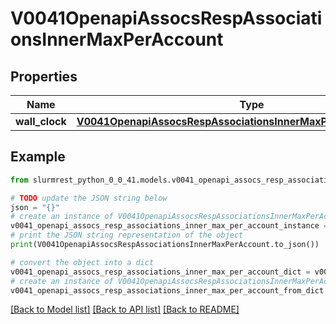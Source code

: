 # V0041OpenapiAssocsRespAssociationsInnerMaxPerAccount


## Properties

Name | Type | Description | Notes
------------ | ------------- | ------------- | -------------
**wall_clock** | [**V0041OpenapiAssocsRespAssociationsInnerMaxPerAccountWallClock**](V0041OpenapiAssocsRespAssociationsInnerMaxPerAccountWallClock.md) |  | [optional] 

## Example

```python
from slurmrest_python_0_0_41.models.v0041_openapi_assocs_resp_associations_inner_max_per_account import V0041OpenapiAssocsRespAssociationsInnerMaxPerAccount

# TODO update the JSON string below
json = "{}"
# create an instance of V0041OpenapiAssocsRespAssociationsInnerMaxPerAccount from a JSON string
v0041_openapi_assocs_resp_associations_inner_max_per_account_instance = V0041OpenapiAssocsRespAssociationsInnerMaxPerAccount.from_json(json)
# print the JSON string representation of the object
print(V0041OpenapiAssocsRespAssociationsInnerMaxPerAccount.to_json())

# convert the object into a dict
v0041_openapi_assocs_resp_associations_inner_max_per_account_dict = v0041_openapi_assocs_resp_associations_inner_max_per_account_instance.to_dict()
# create an instance of V0041OpenapiAssocsRespAssociationsInnerMaxPerAccount from a dict
v0041_openapi_assocs_resp_associations_inner_max_per_account_from_dict = V0041OpenapiAssocsRespAssociationsInnerMaxPerAccount.from_dict(v0041_openapi_assocs_resp_associations_inner_max_per_account_dict)
```
[[Back to Model list]](../README.md#documentation-for-models) [[Back to API list]](../README.md#documentation-for-api-endpoints) [[Back to README]](../README.md)


